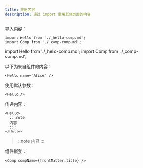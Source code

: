 ```yaml
---
title: 重用内容
description: 通过 import 重用其他页面的内容
---
```


导入内容：

```tsx
import Hello from './_hello-comp.md';
import Comp from './_comp-comp.md';
```

import Hello from './_hello-comp.md';
import Comp from './_comp-comp.md';

以下为来自组件的内容：
```tsx
<Hello name="Alice" />
```

> <Hello name="Alice" />

使用默认参数：
```tsx
<Hello />
```

> <Hello />

传递内容：
```tsx
<Hello>
  :::note
  内容
  :::
</Hello>
```

> <Hello>
>   :::note
>   内容
>   :::
> </Hello>

组件嵌套：

```tsx
<Comp compName={frontMatter.title} />
```

> <Comp compName={frontMatter.title} />